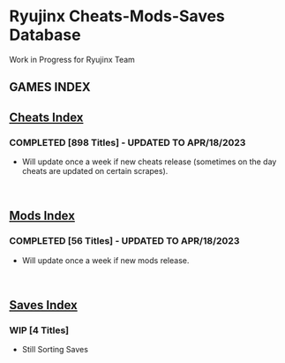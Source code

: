 # Ryujinx Cheats-Mods-Saves Database 

Work in Progress for Ryujinx Team


## GAMES INDEX

## [Cheats Index](Cheats.md)
### COMPLETED [898 Titles] - UPDATED TO APR/18/2023
- Will update once a week if new cheats release (sometimes on the day cheats are updated on certain scrapes).
</br>

## [Mods Index](Mods.md)
### COMPLETED [56 Titles] - UPDATED TO APR/18/2023
- Will update once a week if new mods release.
</br>

## [Saves Index](Saves.md)
### WIP [4 Titles] 
- Still Sorting Saves
